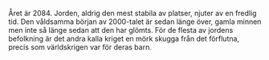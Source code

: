 Året är 2084. Jorden, aldrig den mest stabila av platser, njuter av en
fredlig tid. Den våldsamma början av 2000-talet är sedan länge över,
gamla minnen men inte så länge sedan att den har glömts. För de flesta
av jordens befolkning är det andra kalla kriget en mörk skugga från det
förflutna, precis som världskrigen var för deras barn.